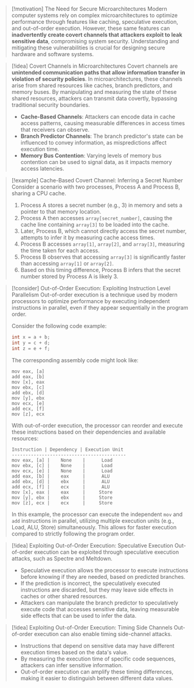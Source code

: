 > [!motivation] The Need for Secure Microarchitectures
> Modern computer systems rely on complex microarchitectures to optimize performance through features like caching, speculative execution, and out-of-order execution. However, these same features can **inadvertently create covert channels that attackers exploit to leak sensitive data**, compromising system security. Understanding and mitigating these vulnerabilities is crucial for designing secure hardware and software systems.

> [!idea] Covert Channels in Microarchitectures
> Covert channels are **unintended communication paths that allow information transfer in violation of security policies**. In microarchitectures, these channels arise from shared resources like caches, branch predictors, and memory buses. By manipulating and measuring the state of these shared resources, attackers can transmit data covertly, bypassing traditional security boundaries.
> - **Cache-Based Channels**: Attackers can encode data in cache access patterns, causing measurable differences in access times that receivers can observe.
> - **Branch Predictor Channels**: The branch predictor's state can be influenced to convey information, as mispredictions affect execution time.
> - **Memory Bus Contention**: Varying levels of memory bus contention can be used to signal data, as it impacts memory access latencies.

> [!example] Cache-Based Covert Channel: Inferring a Secret Number
> Consider a scenario with two processes, Process A and Process B, sharing a CPU cache.
> 1. Process A stores a secret number (e.g., 3) in memory and sets a pointer to that memory location.
> 2. Process A then accesses `array[secret_number]`, causing the cache line containing `array[3]` to be loaded into the cache.
> 3. Later, Process B, which cannot directly access the secret number, attempts to infer it by measuring cache access times.
> 4. Process B accesses `array[1]`, `array[2]`, and `array[3]`, measuring the time taken for each access.
> 5. Process B observes that accessing `array[3]` is significantly faster than accessing `array[1]` or `array[2]`.
> 6. Based on this timing difference, Process B infers that the secret number stored by Process A is likely 3.

> [!consider] Out-of-Order Execution: Exploiting Instruction Level Parallelism
> Out-of-order execution is a technique used by modern processors to optimize performance by executing independent instructions in parallel, even if they appear sequentially in the program order.
>
> Consider the following code example:
> ```c
> int x = a + b;
> int y = c + d;
> int z = e + f;
> ```
>
> The corresponding assembly code might look like:
> ```assembly
> mov eax, [a]
> add eax, [b]
> mov [x], eax
> mov ebx, [c]
> add ebx, [d]
> mov [y], ebx
> mov ecx, [e]
> add ecx, [f]
> mov [z], ecx
> ```
>
> With out-of-order execution, the processor can reorder and execute these instructions based on their dependencies and available resources:
> ```
> Instruction | Dependency | Execution Unit
> ------------------------------------------
> mov eax, [a] |    None    |      Load
> mov ebx, [c] |    None    |      Load
> mov ecx, [e] |    None    |      Load
> add eax, [b] |    eax     |      ALU
> add ebx, [d] |    ebx     |      ALU
> add ecx, [f] |    ecx     |      ALU
> mov [x], eax |    eax     |     Store
> mov [y], ebx |    ebx     |     Store
> mov [z], ecx |    ecx     |     Store
> ```
>
> In this example, the processor can execute the independent `mov` and `add` instructions in parallel, utilizing multiple execution units (e.g., Load, ALU, Store) simultaneously. This allows for faster execution compared to strictly following the program order.


> [!idea] Exploiting Out-of-Order Execution: Speculative Execution
> Out-of-order execution can be exploited through speculative execution attacks, such as Spectre and Meltdown.
> - Speculative execution allows the processor to execute instructions before knowing if they are needed, based on predicted branches.
> - If the prediction is incorrect, the speculatively executed instructions are discarded, but they may leave side effects in caches or other shared resources.
> - Attackers can manipulate the branch predictor to speculatively execute code that accesses sensitive data, leaving measurable side effects that can be used to infer the data.

> [!idea] Exploiting Out-of-Order Execution: Timing Side Channels
> Out-of-order execution can also enable timing side-channel attacks.
> - Instructions that depend on sensitive data may have different execution times based on the data's value.
> - By measuring the execution time of specific code sequences, attackers can infer sensitive information.
> - Out-of-order execution can amplify these timing differences, making it easier to distinguish between different data values.

